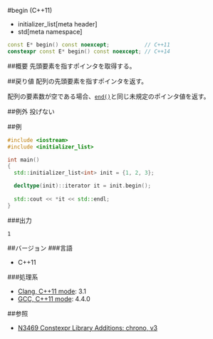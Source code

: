#begin (C++11)
* initializer_list[meta header]
* std[meta namespace]

```cpp
const E* begin() const noexcept;           // C++11
constexpr const E* begin() const noexcept; // C++14
```

##概要
先頭要素を指すポインタを取得する。


##戻り値
配列の先頭要素を指すポインタを返す。

配列の要素数が空である場合、[`end()`](./end.md)と同じ未規定のポインタ値を返す。


##例外
投げない


##例
```cpp
#include <iostream>
#include <initializer_list>

int main()
{
  std::initializer_list<int> init = {1, 2, 3};

  decltype(init)::iterator it = init.begin();
  
  std::cout << *it << std::endl;
}
```


###出力
```
1
```


##バージョン
###言語
- C++11

###処理系
- [Clang, C++11 mode](/implementation.md#clang): 3.1
- [GCC, C++11 mode](/implementation.md#gcc): 4.4.0


##参照
- [N3469 Constexpr Library Additions: chrono, v3](http://www.open-std.org/jtc1/sc22/wg21/docs/papers/2012/n3469.html)

